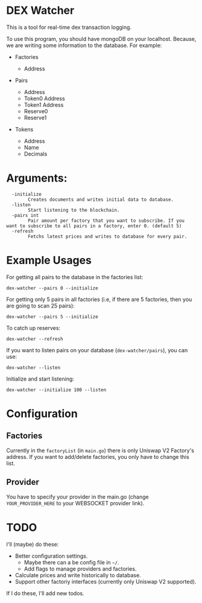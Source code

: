 # DEX Watcher

This is a tool for real-time dex transaction logging.

To use this program, you should have mongoDB on your localhost. Because, we are writing some information to the database. For example:

- Factories

  - Address

- Pairs

  - Address
  - Token0 Address
  - Token1 Address
  - Reserve0
  - Reserve1

- Tokens
  - Address
  - Name
  - Decimals

# Arguments:

```
  -initialize
    	Creates documents and writes initial data to database.
  -listen
    	Start listening to the blockchain.
  -pairs int
    	Pair amount per factory that you want to subscribe. If you want to subscribe to all pairs in a factory, enter 0. (default 5)
  -refresh
    	Fetchs latest prices and writes to database for every pair.
```

# Example Usages

For getting all pairs to the database in the factories list:

```
dex-watcher --pairs 0 --initialize
```

For getting only 5 pairs in all factories (i.e, if there are 5 factories, then you are going to scan 25 pairs):

```
dex-watcher --pairs 5 --initialize
```

To catch up reserves:

```
dex-watcher --refresh
```

If you want to listen pairs on your database (`dex-watcher/pairs`), you can use:

```
dex-watcher --listen
```

Initialize and start listening:

```
dex-watcher --initialize 100 --listen
```

# Configuration

## Factories

Currently in the `factoryList` (in `main.go`) there is only Uniswap V2 Factory's address. If you want to add/delete factories,
you only have to change this list.

## Provider

You have to specify your provider in the main.go (change `YOUR_PROVIDER_HERE` to your WEBSOCKET provider link).

# TODO

I'll (maybe) do these:

- Better configuration settings.
  - Maybe there can a be config file in `~/`.
  - Add flags to manage providers and factories.
- Calculate prices and write historically to database.
- Support other factoriy interfaces (currently only Uniswap V2 supported).

If I do these, I'll add new todos.
